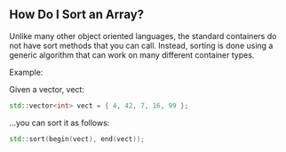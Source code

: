 ## How Do I Sort an Array?

Unlike many other object oriented languages, the standard containers
do not have sort methods that you can call.  Instead, sorting is done
using a generic algorithm that can work on many different container
types.

Example:

Given a vector, vect:

```c++
std::vector<int> vect = { 4, 42, 7, 16, 99 };
```

...you can sort it as follows:

```c++
std::sort(begin(vect), end(vect));
```

